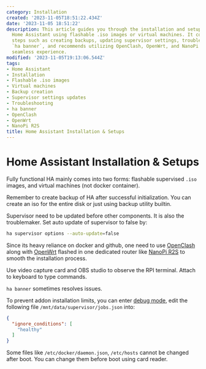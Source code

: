 ```yaml
---
category: Installation
created: '2023-11-05T18:51:22.434Z'
date: '2023-11-05 18:51:22'
description: This article guides you through the installation and setup process of
  Home Assistant using flashable .iso images or virtual machines. It covers essential
  steps such as creating backups, updating supervisor settings, troubleshooting with
  `ha banner`, and recommends utilizing OpenClash, OpenWrt, and NanoPi R2S for a more
  seamless experience.
modified: '2023-11-05T19:13:06.544Z'
tags:
- Home Assistant
- Installation
- Flashable .iso images
- Virtual machines
- Backup creation
- Supervisor settings updates
- Troubleshooting
- ha banner
- OpenClash
- OpenWrt
- NanoPi R2S
title: Home Assistant Installation & Setups
---
```


# Home Assistant Installation & Setups

Fully functional HA mainly comes into two forms: flashable supervised `.iso` images, and virtual machines (not docker container).

Remember to create backup of HA after successful initialization. You can create an iso for the entire disk or just using backup utility builtin.

Supervisor need to be updated before other components. It is also the troublemaker. Set auto update of supervisor to false by:

```bash
ha supervisor options --auto-update=false
```

Since its heavy reliance on docker and github, one need to use [OpenClash](https://github.com/vernesong/OpenClash) along with [OpenWrt](https://openwrt.org/) flashed in one dedicated router like [NanoPi R2S](https://openwrt.org/toh/friendlyarm/nanopi_r2s) to smooth the installation process.

Use video capture card and OBS studio to observe the RPI terminal. Attach to keyboard to type commands.

`ha banner` sometimes resolves issues.

To prevent addon installation limits, you can enter [debug mode](https://developers.home-assistant.io/docs/operating-system/debugging/), edit the following file `/mnt/data/supervisor/jobs.json` into:

```json
{
  "ignore_conditions": [
    "healthy"
  ]
}
```

Some files like `/etc/docker/daemon.json`, `/etc/hosts` cannot be changed after boot. You can change them before boot using card reader.
